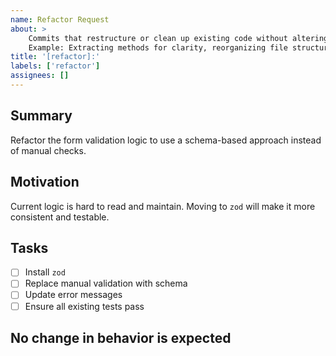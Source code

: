 ```yaml
---
name: Refactor Request
about: >
    Commits that restructure or clean up existing code without altering its external behavior.
    Example: Extracting methods for clarity, reorganizing file structure, or improving code readability.
title: '[refactor]:'
labels: ['refactor']
assignees: []
---
```

## Summary

Refactor the form validation logic to use a schema-based approach instead of manual checks.

## Motivation

Current logic is hard to read and maintain. Moving to `zod` will make it more consistent and testable.

## Tasks

- [ ] Install `zod`
- [ ] Replace manual validation with schema
- [ ] Update error messages
- [ ] Ensure all existing tests pass

## No change in behavior is expected
